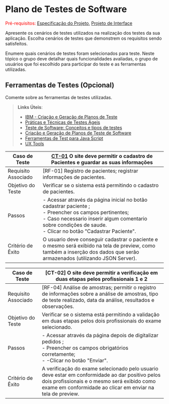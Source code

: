 # Plano de Testes de Software

<span style="color:red">Pré-requisitos: <a href="2-Especificação do Projeto.md"> Especificação do Projeto</a></span>, <a href="3-Projeto de Interface.md"> Projeto de Interface</a>

Apresente os cenários de testes utilizados na realização dos testes da sua aplicação. Escolha cenários de testes que demonstrem os requisitos sendo satisfeitos.

Enumere quais cenários de testes foram selecionados para teste. Neste tópico o grupo deve detalhar quais funcionalidades avaliadas, o grupo de usuários que foi escolhido para participar do teste e as ferramentas utilizadas.
 
## Ferramentas de Testes (Opcional)

Comente sobre as ferramentas de testes utilizadas.
 
> **Links Úteis**:
> - [IBM - Criação e Geração de Planos de Teste](https://www.ibm.com/developerworks/br/local/rational/criacao_geracao_planos_testes_software/index.html)
> - [Práticas e Técnicas de Testes Ágeis](http://assiste.serpro.gov.br/serproagil/Apresenta/slides.pdf)
> -  [Teste de Software: Conceitos e tipos de testes](https://blog.onedaytesting.com.br/teste-de-software/)
> - [Criação e Geração de Planos de Teste de Software](https://www.ibm.com/developerworks/br/local/rational/criacao_geracao_planos_testes_software/index.html)
> - [Ferramentas de Test para Java Script](https://geekflare.com/javascript-unit-testing/)
> - [UX Tools](https://uxdesign.cc/ux-user-research-and-user-testing-tools-2d339d379dc7)

|Caso de Teste        | [CT-01](09-Registro%20de%20Testes%20de%20Software.md) O site deve permitir o cadastro de Pacientes e guardar as suas informações|
|---------------------|--------------------------------------------------------------------|
|	Requisito Associado | [RF-01] Registro de pacientes; registrar informações de pacientes. |
| Objetivo do Teste 	 | Verificar se o sistema está permitindo o cadastro de pacientes. |
| Passos 	            | - Acessar através da página inicial no botão cadastrar paciente ; <br> - Preencher os campos pertinentes; <br> - Caso necessario inserir algum comentario sobre condições de saude. <br> - Clicar no botão "Cadastrar Paciente". |
| Critério de Êxito   | O usuario deve conseguir cadastrar o paciente e o mesmo será exibido na tela de preview, como  também a inserção dos dados que serão armazenados (utilizando JSON Server).|


|Caso de Teste        | [CT-02] O site deve permitir a verificação em duas etapas pelos profissionais 1 e 2|
|---------------------|--------------------------------------------------------------------|
|	Requisito Associado | [RF-04]  Análise de amostras; permitir o registro de informações sobre a análise de amostras, tipo de teste realizado, data da análise, resultados e observações. |
| Objetivo do Teste 	 | Verificar se o sistema está permitindo a validação em duas etapas pelos dois profissionais do exame selecionado. |
| Passos 	            | - Acessar através da página depois de digitalizar pedidos ; <br> - Preencher os campos obrigatórios corretamente; <br> -  -Clicar no botão "Enviar". |
| Critério de Êxito   | A verificação do exame selecionado pelo usuario deve estar em conformidade ao dar positivo pelos dois profissionais e o mesmo será exibido como exame em conformidade ao clicar em enviar na tela de preview.|
